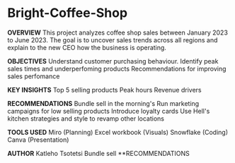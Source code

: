 # Bright-Coffee-Shop

**OVERVIEW**
This project analyzes coffee shop sales between January 2023 to June 2023.
The goal is to uncover sales trends across all regions and explain to the new CEO how the business is operating.

**OBJECTIVES**
Understand customer purchasing behaviour.
Identify peak sales times and underperfoming products
Recommendations for improving sales perfomance


**KEY INSIGHTS**
Top 5 selling products
Peak hours
Revenue drivers

**RECOMMENDATIONS**
Bundle sell in the morning's
Run marketing campaigns for low selling products
Introduce loyalty cards
Use Hell's kitchen strategies and style to revamp other locations


**TOOLS USED**
Miro (Planning)
Excel workbook (Visuals)
Snowflake (Coding)
Canva (Presentation)

**AUTHOR**
Katleho Tsotetsi
Bundle sell
**RECOMMENDATIONS
